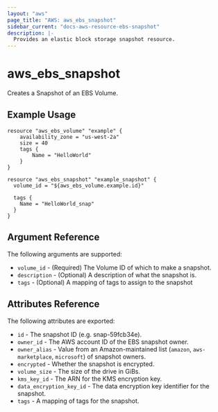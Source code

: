```yaml
---
layout: "aws"
page_title: "AWS: aws_ebs_snapshot"
sidebar_current: "docs-aws-resource-ebs-snapshot"
description: |-
  Provides an elastic block storage snapshot resource.
---
```


# aws_ebs_snapshot

Creates a Snapshot of an EBS Volume.

## Example Usage

```hcl
resource "aws_ebs_volume" "example" {
    availability_zone = "us-west-2a"
    size = 40
    tags {
        Name = "HelloWorld"
    }
}

resource "aws_ebs_snapshot" "example_snapshot" {
  volume_id = "${aws_ebs_volume.example.id}"

  tags {
    Name = "HelloWorld_snap"
  }
}
```

## Argument Reference

The following arguments are supported:

* `volume_id` - (Required) The Volume ID of which to make a snapshot.
* `description` - (Optional) A description of what the snapshot is.
* `tags` - (Optional) A mapping of tags to assign to the snapshot


## Attributes Reference

The following attributes are exported:

* `id` - The snapshot ID (e.g. snap-59fcb34e).
* `owner_id` - The AWS account ID of the EBS snapshot owner.
* `owner_alias` - Value from an Amazon-maintained list (`amazon`, `aws-marketplace`, `microsoft`) of snapshot owners.
* `encrypted` - Whether the snapshot is encrypted.
* `volume_size` - The size of the drive in GiBs.
* `kms_key_id` - The ARN for the KMS encryption key.
* `data_encryption_key_id` - The data encryption key identifier for the snapshot.
* `tags` - A mapping of tags for the snapshot.
